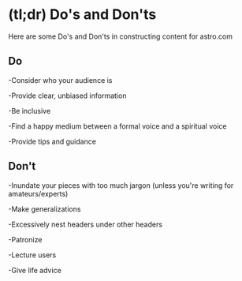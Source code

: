 # (tl;dr) Do's and Don'ts

Here are some Do's and Don'ts in constructing content for astro.com

## Do

-Consider who your audience is

-Provide clear, unbiased information

-Be inclusive

-Find a happy medium between a formal voice and a spiritual voice

-Provide tips and guidance

## Don't

-Inundate your pieces with too much jargon (unless you're writing for amateurs/experts)

-Make generalizations

-Excessively nest headers under other headers

-Patronize

-Lecture users

-Give life advice